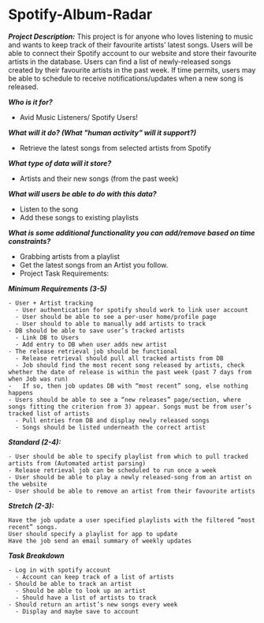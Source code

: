 # Spotify-Album-Radar

***Project Description:***
This project is for anyone who loves listening to music and wants to keep track of their favourite artists’ latest songs. Users will be able to connect their Spotify account to our website and store their favourite artists in the database. Users can find a list of newly-released songs created by their favourite artists in the past week. If time permits, users may be able to schedule to receive notifications/updates when a new song is released.

***Who is it for?***
- Avid Music Listeners/ Spotify Users!

***What will it do? (What "human activity" will it support?)***
- Retrieve the latest songs from selected artists from Spotify

***What type of data will it store?***
- Artists and their new songs (from the past week)

***What will users be able to do with this data?***
- Listen to the song
- Add these songs to existing playlists

***What is some additional functionality you can add/remove based on time constraints?***
- Grabbing artists from a playlist
- Get the latest songs from an Artist you follow.
- Project Task Requirements:

***Minimum Requirements (3-5)***
```
- User + Artist tracking
  - User authentication for spotify should work to link user account
  - User should be able to see a per-user home/profile page
  - User should to able to manually add artists to track
- DB should be able to save user’s tracked artists
  - Link DB to Users
  - Add entry to DB when user adds new artist
- The release retrieval job should be functional
  - Release retrieval should pull all tracked artists from DB
  - Job should find the most recent song released by artists, check whether the date of release is within the past week (past 7 days from when Job was run)
-   If so, then job updates DB with “most recent” song, else nothing happens
- Users should be able to see a “new releases” page/section, where songs fitting the criterion from 3) appear. Songs must be from user’s tracked list of artists
  - Pull entries from DB and display newly released songs
  - Songs should be listed underneath the correct artist
```

***Standard (2-4):***
```
- User should be able to specify playlist from which to pull tracked artists from (Automated artist parsing)
- Release retrieval job can be scheduled to run once a week
- User should be able to play a newly released-song from an artist on the website
- User should be able to remove an artist from their favourite artists
```

***Stretch (2-3):***
```
Have the job update a user specified playlists with the filtered “most recent” songs.
User should specify a playlist for app to update
Have the job send an email summary of weekly updates
```

***Task Breakdown***
```
- Log in with spotify account
  - Account can keep track of a list of artists
- Should be able to track an artist
  - Should be able to look up an artist
  - Should have a list of artists to track
- Should return an artist’s new songs every week
  - Display and maybe save to account
```

